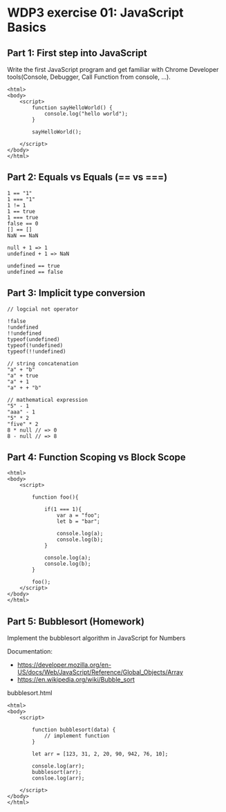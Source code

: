 # WDP3 exercise 01: JavaScript Basics

## Part 1: First step into JavaScript
Write the first JavaScript program and get familiar with Chrome Developer tools(Console, Debugger, Call Function from console, ...).


```
<html>
<body>
    <script>
        function sayHelloWorld() {
            console.log("hello world");
        }

        sayHelloWorld();

    </script>
</body>
</html>

```

## Part 2: Equals vs Equals (== vs ===)

```
1 == "1"
1 === "1"
1 != 1
1 == true
1 === true
false == 0
[] == []
NaN == NaN

null + 1 => 1
undefined + 1 => NaN

undefined == true
undefined == false
```

## Part 3: Implicit type conversion

```
// logcial not operator

!false
!undefined
!!undefined
typeof(undefined)
typeof(!undefined)
typeof(!!undefined)

// string concatenation
"a" + "b"
"a" + true
"a" + 1
"a" + + "b"

// mathematical expression
"5" - 1
"aaa" - 1
"5" * 2
"five" * 2
8 * null // => 0
8 - null // => 8
```

## Part 4: Function Scoping vs Block Scope

```
<html>
<body>
    <script>

        function foo(){

            if(1 === 1){
                var a = "foo";
                let b = "bar";

                console.log(a);
                console.log(b);
            }

            console.log(a);
            console.log(b);
        }

        foo();
    </script>
</body>
</html>
```


## Part 5: Bubblesort (Homework)

Implement the bubblesort algorithm in JavaScript for Numbers

Documentation:
* https://developer.mozilla.org/en-US/docs/Web/JavaScript/Reference/Global_Objects/Array
* https://en.wikipedia.org/wiki/Bubble_sort

bubblesort.html
```
<html>
<body>
    <script>
       
        function bubblesort(data) {
            // implement function
        }

        let arr = [123, 31, 2, 20, 90, 942, 76, 10];
        
        console.log(arr);
        bubblesort(arr);
        consloe.log(arr);

    </script>
</body>
</html>
```
